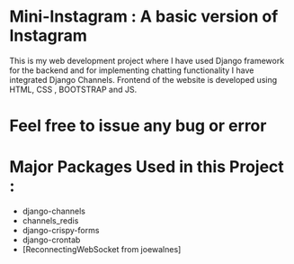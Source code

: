 # Mini-Instagram : A basic version of Instagram 

This is my web development project where I have used Django framework for the backend and for implementing chatting functionality I have integrated Django Channels. Frontend of the website is developed using HTML, CSS , BOOTSTRAP and JS.

# Feel free to issue any bug or error

# Major Packages Used in this Project : 

- django-channels
- channels_redis
- django-crispy-forms
- django-crontab
- [ReconnectingWebSocket from joewalnes]
